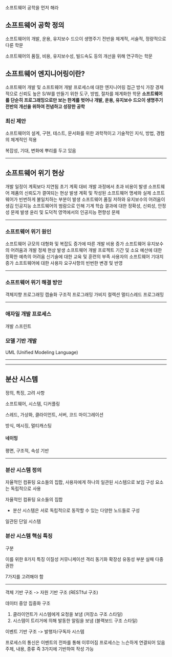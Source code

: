 소프트웨어 공학을 먼저 해라

## 소프트웨어 공학 정의
소프트웨어의 개발, 운용, 유지보수 드으이 생명주기 전반을 체계적, 서술적, 정량적으로 다룬 학문

소프트웨어의 품질, 비용, 유지보수성, 빌드속도 등의 개선을 위해 연구하는 학문

## 소프트웨어 엔지니어링이란?
소프트웨어 개발 및 소프트웨어 개발 프로세스에 대한 엔지니어링 접근 방식
가장 경제적으로 신뢰도 높은 S/W를 만들기 위한 도구, 방법, 절차를 체계화한 학문
**소프트웨어를 단순히 프로그래밍으로만 보는 한계를 벗어나 개발, 운용, 유지보수 드으이 생명주기 전반의 개선을 위하여 전념하고 성장한 공학**


### 최신 제안
소프트웨어의 설계, 구현, 테스트, 문서화를 위한 과학적이고 기술적인 지식, 방법, 경험의 체계적인 적용

복잡성, 기대, 변화에 뿌리를 두고 있음

---
## 소프트웨어 위기 현상
개발 일정이 계획보다 지연됨
초기 계획 대비 개발 과정에서 초과 비용이 발생
소프트웨어 제품의 신뢰도가 결여되는 현상 발생
계획 및 작성된 소프트웨어 명세와 실제 소프트웨어가 빈번하게 불일치하는 부분이 발생
소프트웨어 품질 저하와 유지보수의 어려움이 생김
인공지능 소프트웨어의 범람으로 인해 기계 학습 결과에 대한 정확성, 신뢰성, 안정성 문제 발생
윤리 및 도덕적 영역에서의 인공지능 편향성 문제

---
### 소프트웨어 위기 원인
소프트웨어 규모의 대형화 및 복잡도 증가에 따른 개발 비용 증가
소프트웨어 유지보수의 어려움과 개발 정체 현상 발생
소프트웨어 개발 프로젝트 기간 및 소요 예산에 대한 정확한 예측의 어려움
신기술에 대한 교육 및 훈련의 부족
사용자의 소프트웨어 기대치 증가
소프트웨어에 대한 사용자 요구사항의 빈번한 변경 및 반영

---
### 소프트웨어 위기 해결 방안
객체지향 프로그래밍
캡슐화
구조적 프로그래밍
가비지 컬렉션
멀티스레드 프로그래밍

---
### 애자일 개발 프로세스
개발 스프린트

### 모델 기반 개발
UML (Unified Modeling Language)

---
---
## 분산 시스템

정의, 특징, 고려 사항

소프트웨어, 시스템, 디커플링

스레드, 가상화, 클라이언트, 서버, 코드 마이그레이션

방식, 메시징, 멀티캐스팅
#### 네이밍
평면, 구조적, 속성 기반

---
### 분산 시스템 정의
자율적인 컴퓨팅 요소들의 집합, 사용자에게 하나의 일관된 시스템으로 보임
구성 요소는 독립적으로 사용

자율적인 컴퓨팅 요소들의 집합
* 분산 시스템은 서로 독립적으로 동작할 수 있는 다양한 노드들로 구성

일관된 단일 시스템

### 분산 시스템 핵심 특징
구분

이를 위한 8가지 특징
이질성
커뮤니케이션
격리
동기화
확장성
유동성
부분 실패
다중 권한

7가지를 고려해야 함

---
객체 기반 구조 -> 자원 기반 구조 (RESTful 구조)

데이터 중앙 집중화 구조
1. 클라이언트가 시스템에게 요청을 보냄 (저장소 구조 스타일)
2. 시스템이 트리거에 의해 발동한 알림을 보냄 (블랙보드 구조 스타일)

이벤트 기반 구조 -> 발행자/구독자 시스템

프로세스의 통신은 이벤트의 전파를 통해 이루어짐
프로세스는 느슨하게 연결되어 있음
주제, 내용, 종류 즉 3가지에 기반하여 작성 가능


